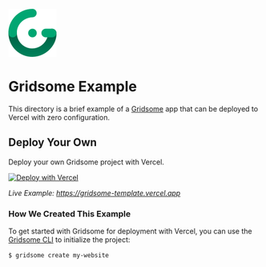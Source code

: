 ![Gridsome Logo](https://github.com/khulnasoft-lab/devship/blob/main/packages/frameworks/logos/gridsome.svg)

# Gridsome Example

This directory is a brief example of a [Gridsome](https://gridsome.org/) app that can be deployed to Vercel with zero configuration.

## Deploy Your Own

Deploy your own Gridsome project with Vercel.

[![Deploy with Vercel](https://vercel.com/button)](https://vercel.com/new/clone?repository-url=https://github.com/khulnasoft-lab/devship/tree/main/examples/gridsome&template=gridsome)

_Live Example: https://gridsome-template.vercel.app_

### How We Created This Example

To get started with Gridsome for deployment with Vercel, you can use the [Gridsome CLI](https://gridsome.org/docs/gridsome-cli/) to initialize the project:

```shell
$ gridsome create my-website
```
